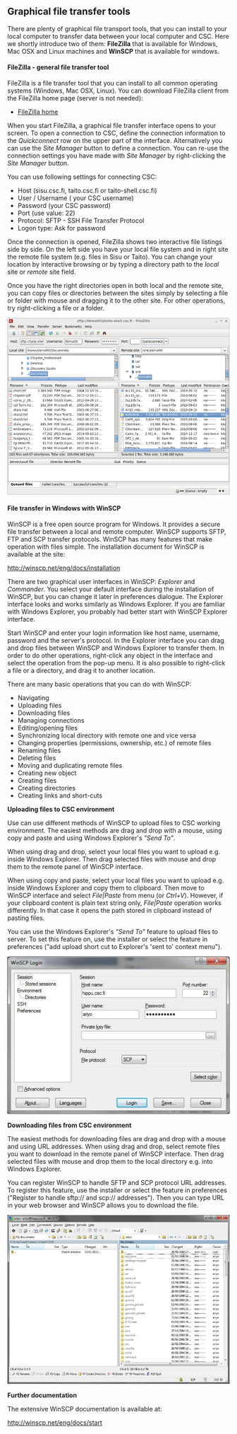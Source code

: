 ## Graphical file transfer tools 
There are plenty of graphical file transport tools, that you can install to your local computer to transfer data between your local computer and CSC. Here we shortly introduce two of them: **FileZilla** that is available for Windows, Mac OSX and Linux machines and **WinSCP** that is available for windows.

####  FileZilla - general file transfer tool

FileZilla is a file transfer tool that you can install to all common operating systems (Windows, Mac OSX, Linux). You can download FileZilla client from the FileZilla home page (server is not needed):

- [FileZilla home](https://filezilla-project.org/)

When you start FileZilla, a graphical file transfer interface opens to your screen. To open a connection to CSC, define the connection information to the _Quickconnect_ row on the upper part of the interface. Alternatively you can use the _Site Manager_ button to define a connection. You can re-use the connection settings you have made with _Site Manager_ by right-clicking the _Site Manager_ button. 

You can use following settings for connecting CSC:

  -  Host (sisu.csc.fi, taito.csc.fi or taito-shell.csc.fi)
  -  User / Username ( your CSC username)
  -  Password (your CSC password)
  -  Port (use value: 22)
  -  Protocol: SFTP - SSH File Transfer Protocol
  -  Logon type: Ask for password

Once the connection is opened, FileZilla shows two interactive file listings side by side. On the left side you have your local file system and in right site the remote file system (e.g. files in Sisu or Taito). You can change your location by interactive browsing or by typing a directory path to the _local_ site or _remote_ site field.

Once you have the right directories open in both local and the remote site, you can copy files or directories between the sites simply by selecting a file or folder with mouse and dragging it to the other site. For other operations, try right-clicking a file or a folder.

 ![FileZilla interface.](images/filezilla.jpg)

#### File transfer in Windows with WinSCP

WinSCP is a free open source program for Windows. It provides a secure file transfer between a local and remote computer. WinSCP supports SFTP, FTP and SCP transfer protocols. WinSCP has many features that make operation with files simple. The installation document for WinSCP is available at the site:

<http://winscp.net/eng/docs/installation>

There are two graphical user interfaces in WinSCP: _Explorer_ and _Commander_. You select your default interface during the installation of WinSCP, but you can change it later in preferences dialogue. The Explorer interface looks and works similarly as Windows Explorer. If you are familiar with Windows Explorer, you probably had better start with WinSCP Explorer interface.

Start WinSCP and enter your login information like host name, username, password and the server's protocol. In the Explorer interface you can drag and drop files between WinSCP and Windows Explorer to transfer them. In order to do other operations, right-click any object in the interface and select the operation from the pop-up menu. It is also possible to right-click a file or a directory, and drag it to another location.

There are many basic operations that you can do with WinSCP:

  -  Navigating
  -  Uploading files
  -  Downloading files
  -  Managing connections
  -  Editing/opening files
  -  Synchronizing local directory with remote one and vice versa
  -  Changing properties (permissions, ownership, etc.) of remote files
  -  Renaming files
  -  Deleting files
  -  Moving and duplicating remote files
  -  Creating new object
  -  Creating files
  -  Creating directories
  -  Creating links and short-cuts

**Uploading files to CSC environment**

Use can use different methods of WinSCP to upload files to CSC working environment. The easiest methods are drag and drop with a mouse, using copy and paste and using Windows Explorer's _"Send To"_.

When using drag and drop, select your local files you want to upload e.g. inside Windows Explorer. Then drag selected files with mouse and drop them to the remote panel of WinSCP interface.

When using copy and paste, select your local files you want to upload e.g. inside Windows Explorer and copy them to clipboard. Then move to WinSCP interface and select _File|Paste_ from menu (or _Ctrl+V_). However, if your clipboard content is plain text string only, _File|Paste_ operation works differently. In that case it opens the path stored in clipboard instead of pasting files.

You can use the Windows Explorer's _"Send To"_ feature to upload files to server. To set this feature on, use the installer or select the feature in preferences ("add upload short cut to Explorer's 'sent to' context menu").

![](images/Winscp1.jpg)

**Downloading files from CSC environment**

The easiest methods for downloading files are drag and drop with a mouse and using URL addresses. When using drag and drop, select remote files you want to download in the remote panel of WinSCP interface. Then drag selected files with mouse and drop them to the local directory e.g. into Windows Explorer.
 

You can register WinSCP to handle SFTP and SCP protocol URL addresses. To register this feature, use the installer or select the feature in preferences ("Register to handle sftp:// and scp:// addresses"). Then you can type URL in your web browser and WinSCP allows you to download the file.

![](images/Winscp2.jpg)

**Further documentation**

The extensive WinSCP documentation is available at:

<http://winscp.net/eng/docs/start>
